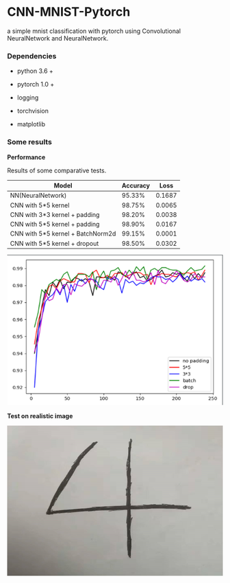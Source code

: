 # CNN-MNIST-Pytorch

a simple mnist classification with pytorch using Convolutional NeuralNetwork and NeuralNetwork.

### Dependencies
* python 3.6 +

* pytorch 1.0 +

* logging

* torchvision

* matplotlib

### Some results

**Performance**

Results of some comparative tests.

|Model |Accuracy  |Loss  |
|----|-----| -----|
| NN(NeuralNetwork) | 95.33% | 0.1687 |
| CNN with 5*5 kernel | 98.75% | 0.0065 |
| CNN with 3*3 kernel + padding | 98.20% | 0.0038 |
| CNN with 5*5 kernel + padding | 98.90% | 0.0167 |
| CNN with 5*5 kernel + BatchNorm2d | 99.15% | 0.0001 |
| CNN with 5*5 kernel + dropout | 98.50% | 0.0302 |

<img src="Diagram.png" width="900px" height="350px"/>

**Test on realistic image**

<img src="4.png" width="900px" height="350px"/>